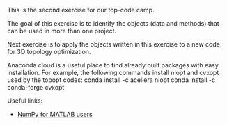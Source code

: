This is the second exercise for our top-code camp. 

The goal of this exercise is to identify the objects (data and methods) that can be used in more than one project.

Next exercise is to apply the objects written in this exercise to a new code for 3D topology optimization.

Anaconda cloud is a useful place to find already built packages with easy installation.
For example, the following commands install nlopt and cvxopt used by the topopt codes:
conda install -c acellera nlopt 
conda install -c conda-forge cvxopt

Useful links:
* [NumPy for MATLAB users](https://numpy.org/doc/stable/user/numpy-for-matlab-users.html)
